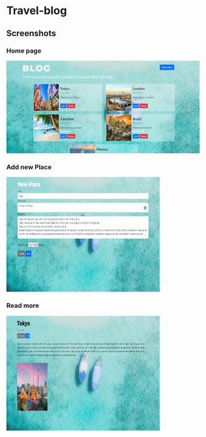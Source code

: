 # Travel-blog

## Screenshots

### Home page
<p float="left">
<img src="Screenshots/home.PNG"</img>
</p>

### Add new Place
<p float="left">
<img src="Screenshots/add_new_place.PNG" height="300" width="400" </img>
</p>


### Read more
<p float="left">
<img src="Screenshots/read_more.PNG" height="300" width="400" </img>
</p>
